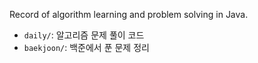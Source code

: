Record of algorithm learning and problem solving in Java.


- `daily/`: 알고리즘 문제 풀이 코드
- `baekjoon/`: 백준에서 푼 문제 정리
